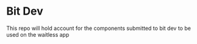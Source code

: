 # Bit Dev

This repo will hold account for the components submitted to bit dev to be used on the waitless app